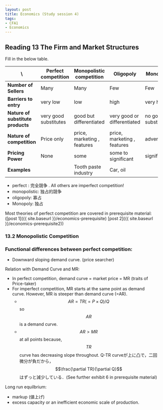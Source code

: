 ```yaml
---
layout: post
title: Economics (Study session 4)
tags: 
- CFA1
- Economics
---
```

<script src="https://cdn.mathjax.org/mathjax/latest/MathJax.js?config=TeX-AMS-MML_HTMLorMML" type="text/javascript"></script>

## Reading 13 The Firm and Market Structures 


Fill in the below table.

 \  |Perfect competition | Monopolistic competition | Oligopoly | Monopoly
----|----|----|----|---- 
**Number of Sellers** |Many | Many | Few | Few 
**Barriers to entry** |very low | low | high | very high 
**Nature of substitute products** | very good substitutes| good but differentiated| very good or differentiated | no good substitutes 
**Nature of competition**| Price only | price, marketing , features |  price, marketing , features| advertising 
**Pricing Power**| None | some | some to significant | significant 
**Examples**|  | Tooth paste industry | Car, oil | 

* perfect : 完全競争 . All others are imperfect competition!
* monopolistic: 独占的競争 
* oligopoly: 寡占
* Monopoly: 独占

Most theories of perfect competition are covered in prerequisite material: 
([post 1]({{ site.baseurl }}/economics-prerequisite)
[post 2]({{ site.baseurl }}/economics-prerequisite2))


### 13.2 Monopolistic Competition

### Functional differences between perfect competition:

- Downward sloping demand curve. (price searcher)

Relation with Demand Curve and MR: 
* In perfect competition,  demand curve = market price = MR (traits of Price-taker) 
* For imperfect competition, MR starts at the same point as demand curve. However, MR is steeper than demand curve (=AR). 
  * $$AR = TR(=P \times Q)/Q$$ so $$AR$$ is a demand curve.
  * $$AR>MR$$ at all points because, $$TR$$ curve has decreasing slope throughout. Q-TR curveが上に凸で，二回微分が負だから，$$\frac{\partial TR}{\partial Q}$$ はずっと減少している．(See further exhibit 6 in prerequisite material) 

Long run equilbrium:
* markup (値上げ)
* excess capacity or an inefficient economic scale of production. 






